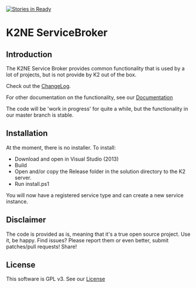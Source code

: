 [![Stories in Ready](https://badge.waffle.io/k2ne/k2neservicebroker.png?label=ready&title=Ready)](https://waffle.io/k2ne/k2neservicebroker)

# K2NE ServiceBroker

## Introduction

The K2NE Service Broker provides common functionality that is used by a lot of projects, but is not provide by K2 out of the box.

Check out the [ChangeLog](Documentation/ChangeLog.adoc).

For other documentation on the functionality, see our [Documentation](Documentation/K2NEServiceBroker.adoc)


The code will be 'work in progress' for quite a while, but the functionality in our master branch is stable.

## Installation
At the moment, there is no installer.
To install:
- Download and open in Visual Studio (2013)
- Build
- Open and/or copy the Release folder in the solution directory to the K2 server.
- Run install.ps1

You will now have a registered service type and can create a new service instance.

## Disclaimer

The code is provided as is, meaning that it's a true open source project. Use it, be happy. Find issues? Please report them or even better, submit patches/pull requests! Share!


## License
This software is GPL v3. See our [License](Documentation/LICENSE.txt)
